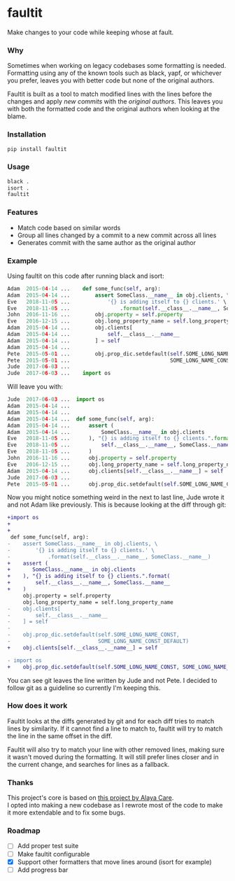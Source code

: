 # faultit
Make changes to your code while keeping whose at fault.

### Why
Sometimes when working on legacy codebases some formatting is needed.
Formatting using any of the known tools such as black, yapf, or whichever you prefer, leaves you with better code but none of the original authors.

Faultit is built as a tool to match modified lines with the lines before the changes and apply _new commits_ with the _original authors_.
This leaves you with both the formatted code and the original authors when looking at the blame.

### Installation

```bash
pip install faultit
```

### Usage

```bash
black .
isort .
faultit
```

### Features

- Match code based on similar words
- Group all lines changed by a commit to a new commit across all lines
- Generates commit with the same author as the original author

### Example

Using faultit on this code after running black and isort:

```python
Adam  2015-04-14 ...    def some_func(self, arg):
Adam  2015-04-14 ...        assert SomeClass.__name__ in obj.clients, \
Eve   2018-11-05 ...            '{} is adding itself to {} clients.' \
Eve   2018-11-05 ...                .format(self.__class__.__name__, SomeClass.__name__)
John  2016-11-16 ...        obj.property = self.property
Eve   2016-12-15 ...        obj.long_property_name = self.long_property_name
Adam  2015-04-14 ...        obj.clients[
Adam  2015-04-14 ...            self.__class__.__name__
Adam  2015-04-14 ...        ] = self
Adam  2015-04-14 ... 
Pete  2015-05-01 ...        obj.prop_dic.setdefault(self.SOME_LONG_NAME_CONST,
Pete  2015-05-01 ...                                SOME_LONG_NAME_CONST_DEFAULT)
Jude  2017-06-03 ...
Jude  2017-06-03 ...    import os
```

Will leave you with:
```python
Jude  2017-06-03 ...  import os
Adam  2015-04-14 ...  
Adam  2015-04-14 ...
Adam  2015-04-14 ...  def some_func(self, arg):
Adam  2015-04-14 ...      assert (
Adam  2015-04-14 ...          SomeClass.__name__ in obj.clients
Eve   2018-11-05 ...      ), "{} is adding itself to {} clients.".format(
Eve   2018-11-05 ...          self.__class__.__name__, SomeClass.__name__
Eve   2018-11-05 ...      )
John  2016-11-16 ...      obj.property = self.property
Eve   2016-12-15 ...      obj.long_property_name = self.long_property_name
Adam  2015-04-14 ...      obj.clients[self.__class__.__name__] = self
Jude  2017-06-03 ...
Pete  2015-05-01 ...      obj.prop_dic.setdefault(self.SOME_LONG_NAME_CONST, SOME_LONG_NAME_CONST_DEFAULT)
```

Now you might notice something weird in the next to last line, Jude wrote it and not Adam like previously.
This is because looking at the diff through git:
```diff
+import os
+
+
 def some_func(self, arg):
-    assert SomeClass.__name__ in obj.clients, \
-        '{} is adding itself to {} clients.' \
-            .format(self.__class__.__name__, SomeClass.__name__)
+    assert (
+       SomeClass.__name__ in obj.clients
+    ), "{} is adding itself to {} clients.".format(
+        self.__class__.__name__, SomeClass.__name__
+    )
     obj.property = self.property
     obj.long_property_name = self.long_property_name
-    obj.clients[
-        self.__class__.__name__
-    ] = self
-
-    obj.prop_dic.setdefault(self.SOME_LONG_NAME_CONST,
-                            SOME_LONG_NAME_CONST_DEFAULT)
+    obj.clients[self.__class__.__name__] = self

- import os
+    obj.prop_dic.setdefault(self.SOME_LONG_NAME_CONST, SOME_LONG_NAME_CONST_DEFAULT)
```

You can see git leaves the line written by Jude and not Pete.
I decided to follow git as a guideline so currently I'm keeping this.

### How does it work

Faultit looks at the diffs generated by git and for each diff tries to match lines by similarity.
If it cannot find a line to match to, faultit will try to match the line in the same offset in the diff.

Faultit will also try to match your line with other removed lines, making sure it wasn't moved during the formatting.
It will still prefer lines closer and in the current change, and searches for lines as a fallback.

### Thanks

This project's core is based on [this project by Alaya Care](https://github.com/AlayaCare/git-black).   
I opted into making a new codebase as I rewrote most of the code to make it more extendable and to fix some bugs.

### Roadmap

- [ ] Add proper test suite
- [ ] Make faultit configurable
- [X] Support other formatters that move lines around (isort for example)
- [ ] Add progress bar
